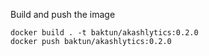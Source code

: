 Build and push the image

```
docker build . -t baktun/akashlytics:0.2.0
docker push baktun/akashlytics:0.2.0
```
